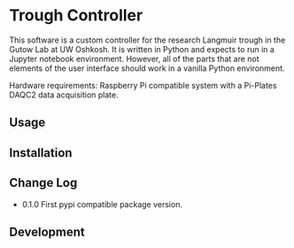 # Trough Controller
This software is a custom controller for the research Langmuir trough in the
Gutow Lab at UW Oshkosh. It is written in Python and expects to run in a
Jupyter notebook environment. However, all of the parts that are not elements
of the user interface should work in a vanilla Python environment.

Hardware requirements:
Raspberry Pi compatible system with a Pi-Plates DAQC2 data acquisition plate.

## Usage

## Installation

## Change Log
* 0.1.0 First pypi compatible package version.

## Development

